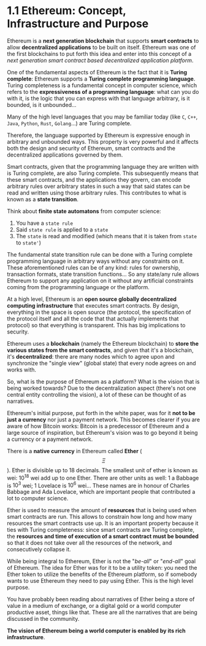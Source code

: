 # 1.1 Ethereum: Concept, Infrastructure and Purpose

Ethereum is a **next generation blockchain** that supports **smart contracts** to allow **decentralized applications** to be built on itself. Ethereum was one of the first blockchains to put forth this idea and enter into this concept of a _next generation smart contract based decentralized application platform_.

One of the fundamental aspects of Ethereum is the fact that it is **Turing complete**: Ethereum supports a **Turing complete programming language**. Turing completeness is a fundamental concept in computer science, which refers to the **expressiveness of a programming language**: what can you do with it, is the logic that you can express with that language arbitrary, is it bounded, is it unbounded...

Many of the high level languages that you may be familiar today (like `C`, `C++`, `Java`, `Python`, `Rust`, `Golang`...) are Turing complete.

Therefore, the language supported by Ethereum is expressive enough in arbitrary and unbounded ways. This property is very powerful and it affects both the design and security of Ethereum, smart contracts and the decentralized applications governed by them.

Smart contracts, given that the programming language they are written with is Turing complete, are also Turing complete. This subsequently means that these smart contracts, and the applications they govern, can encode arbitrary rules over arbitrary states in such a way that said states can be read and written using those arbitrary rules. This contributes to what is known as a **state transition**.

Think about **finite state automatons** from computer science:

1. You have a `state rule`
2. Said `state rule` is applied to a `state`
3. The `state` is read and modified (which means that it is taken from `state` to `state'`)

The fundamental state transition rule can be done with a Turing complete programming language in arbitrary ways without any constraints on it. These aforementioned rules can be of any kind: rules for ownership, transaction formats, state transition functions... So any state/any rule allows Ethereum to support any application on it without any artificial constraints coming from the programming language or the platform.

At a high level, Ethereum is an **open source globally decentralized computing infrastructure** that executes smart contracts. By design, everything in the space is open source (the protocol, the specification of the protocol itself and all the code that that actually implements that protocol) so that everything is transparent. This has big implications to security.

Ethereum uses a **blockchain** (namely the Ethereum blockchain) to **store the various states from the smart contracts**, and given that it's a blockchain, it's **decentralized**: there are many nodes which to agree upon and synchronize the "single view" (global state) that every node agrees on and works with.

So, what is the purpose of Ethereum as a platform? What is the vision that is being worked towards? Due to the decentralization aspect (there's not one central entity controlling the vision), a lot of these can be thought of as narratives.

Ethereum's initial purpose, put forth in the white paper, was for it **not to be just a currency** nor just a payment network. This becomes clearer if you are aware of how Bitcoin works: Bitcoin is a predecessor of Ethereum and a large source of inspiration, but Ethereum's vision was to go beyond it being a currency or a payment network.

There is a **native currency** in Ethereum called **Ether** ($$\Xi$$). Ether is divisible up to 18 decimals. The smallest unit of ether is known as wei: $10^{18}$ wei add up to one Ether. There are other units as well: 1 a Babbage is $10^3$ wei; 1 Lovelace is $10^6$ wei... These names are in honour of Charles Babbage and Ada Lovelace, which are important people that contributed a lot to computer science.

Ether is used to measure the amount of **resources** that is being used when smart contracts are run. This allows to constrain how long and how many resources the smart contracts use up. It is an important property because it ties with Turing completeness: since smart contracts are Turing complete, the **resources and time of execution of a smart contract must be bounded** so that it does not take over all the resources of the network, and consecutively collapse it.

While being integral to Ethereum, Ether is not the "_be-all_" or "_end-all_" goal of Ethereum. The idea for Ether was for it to be a utility token: you need the Ether token to utilize the benefits of the Ethereum platform, so if somebody wants to use Ethereum they need to pay using Ether. This is the high level purpose.

You have probably been reading about narratives of Ether being a store of value in a medium of exchange, or a digital gold or a world computer productive asset, things like that. These are all the narratives that are being discussed in the community.

**The vision of Ethereum being a world computer is enabled by its rich infrastructure**.
